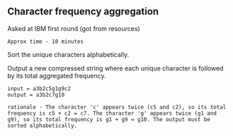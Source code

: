 ## Character frequency aggregation

Asked at IBM first round (got from resources)

`Approx time - 10 minutes`

Sort the unique characters alphabetically.

Output a new compressed string where each unique character is followed by its total aggregated frequency.

```
input = a3b2c5g1g9c2
output = a3b2c7g10

rationale - The character 'c' appears twice (c5 and c2), so its total frequency is c5 + c2 = c7. The character 'g' appears twice (g1 and g9), so its total frequency is g1 + g9 = g10. The output must be sorted alphabetically.

```

